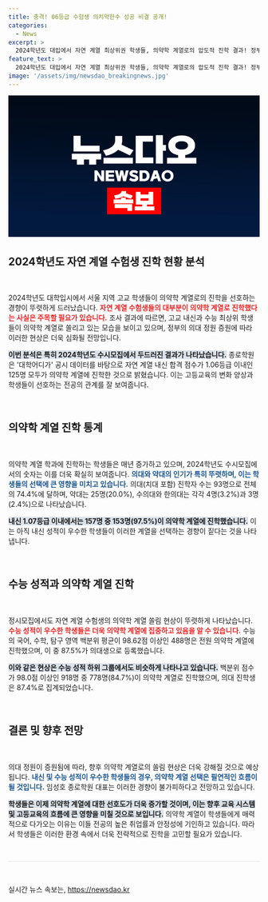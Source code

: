```yaml
---
title: 충격! 06등급 수험생 의치약한수 성공 비결 공개!
categories:
  - News
excerpt: >
  2024학년도 대입에서 자연 계열 최상위권 학생들, 의약학 계열로의 압도적 진학 결과! 정부의 의대 정원 증원 계획이 이 현상을 더욱 촉진할 전망! 클릭하여 자세한 분석을 확인하세요!
feature_text: >
  2024학년도 대입에서 자연 계열 최상위권 학생들, 의약학 계열로의 압도적 진학 결과! 정부의 의대 정원 증원 계획이 이 현상을 더욱 촉진할 전망! 클릭하여 자세한 분석을 확인하세요!
image: '/assets/img/newsdao_breakingnews.jpg'
---
```


<p><img src="/assets/img/newsdao_breakingnews.jpg" alt="ontimetimes 속보" /></p>

<h2 data-ke-size="size26">2024학년도 자연 계열 수험생 진학 현황 분석</h2>

<p data-ke-size="size16">&nbsp;</p>

<p>2024학년도 대학입시에서 서울 지역 고교 학생들이 의약학 계열로의 진학을 선호하는 경향이 뚜렷하게 드러났습니다. <b><span style="color: #ee2323;">자연 계열 수험생들의 대부분이 의약학 계열로 진학했다는 사실은 주목할 필요가 있습니다.</span></b> 조사 결과에 따르면, 고교 내신과 수능 최상위 학생들이 의약학 계열로 쏠리고 있는 모습을 보이고 있으며, 정부의 의대 정원 증원에 따라 이러한 현상은 더욱 심화될 전망입니다. </p>

<p><b><span style="background-color: #21538527;">이번 분석은 특히 2024학년도 수시모집에서 두드러진 결과가 나타났습니다.</span></b> 종로학원은 '대학어디가' 공시 데이터를 바탕으로 자연 계열 내신 합격 점수가 1.06등급 이내인 125명 모두가 의약학 계열에 진학한 것으로 밝혔습니다. 이는 고등교육의 변화 양상과 학생들이 선호하는 전공의 관계를 잘 보여줍니다.</p>

<p data-ke-size="size16">&nbsp;</p>

<h2 data-ke-size="size26">의약학 계열 진학 통계</h2>

<p data-ke-size="size16">&nbsp;</p>

<p>의약학 계열 학과에 진학하는 학생들은 매년 증가하고 있으며, 2024학년도 수시모집에서의 숫자는 이를 더욱 확실히 보여줍니다. <b><span style="color: #1a5490;">의대와 약대의 인기가 특히 뚜렷하며, 이는 학생들의 선택에 큰 영향을 미치고 있습니다.</span></b> 의대(치대 포함) 진학자 수는 93명으로 전체의 74.4%에 달하며, 약대는 25명(20.0%), 수의대와 한의대는 각각 4명(3.2%)과 3명(2.4%)으로 나타났습니다.</p>

<p><b><span style="background-color: #21538527;">내신 1.07등급 이내에서는 157명 중 153명(97.5%)이 의약학 계열에 진학했습니다.</span></b> 이는 아직 내신 성적이 우수한 학생들이 이러한 계열을 선택하는 경향이 짙다는 것을 나타냅니다. </p>

<p data-ke-size="size16">&nbsp;</p>

<h2 data-ke-size="size26">수능 성적과 의약학 계열 진학</h2>

<p data-ke-size="size16">&nbsp;</p>

<p>정시모집에서도 자연 계열 수험생의 의약학 계열 쏠림 현상이 뚜렷하게 나타났습니다. <b><span style="color: #ee2323;">수능 성적이 우수한 학생들은 더욱 의약학 계열에 집중하고 있음을 알 수 있습니다.</span></b> 수능의 국어, 수학, 탐구 영역 백분위 평균이 98.62점 이상인 488명은 전원 의약학 계열에 진학했으며, 이 중 87.5%가 의대생으로 등록했습니다. </p>

<p><b><span style="background-color: #21538527;">이와 같은 현상은 수능 성적 하위 그룹에서도 비슷하게 나타나고 있습니다.</span></b> 백분위 점수가 98.0점 이상인 918명 중 778명(84.7%)이 의약학 계열로 진학했으며, 의대 진학생은 87.4%로 집계되었습니다.</p>

<p data-ke-size="size16">&nbsp;</p>

<h2 data-ke-size="size26">결론 및 향후 전망</h2>

<p data-ke-size="size16">&nbsp;</p>

<p>의대 정원이 증원됨에 따라, 향후 의약학 계열로의 쏠림 현상은 더욱 강해질 것으로 예상됩니다. <b><span style="color: #1a5490;">내신 및 수능 성적이 우수한 학생들의 경우, 의약학 계열 선택은 필연적인 흐름이 될 것입니다.</span></b> 임성호 종로학원 대표는 이러한 경향이 불가피하다고 전망하고 있습니다. </p>

<p><b><span style="background-color: #21538527;">학생들은 이제 의약학 계열에 대한 선호도가 더욱 증가할 것이며, 이는 향후 교육 시스템 및 고등교육의 흐름에 큰 영향을 미칠 것으로 보입니다.</span></b> 의약학 계열이 학생들에게 매력적으로 다가오는 이유는 이들 전공의 높은 취업률과 안정성에 기인하고 있습니다. 따라서 학생들은 이러한 환경 속에서 더욱 전략적으로 진학을 고민할 필요가 있습니다. </p>

<p data-ke-size="size16">&nbsp;</p>

<hr style="height: 1px; border: none; background-color: #e5e5e5;"/>

<p data-ke-size="size16">&nbsp;</p>
실시간 뉴스 속보는, <a href="https://newsdao.kr" rel="dofollow">https://newsdao.kr</a>


